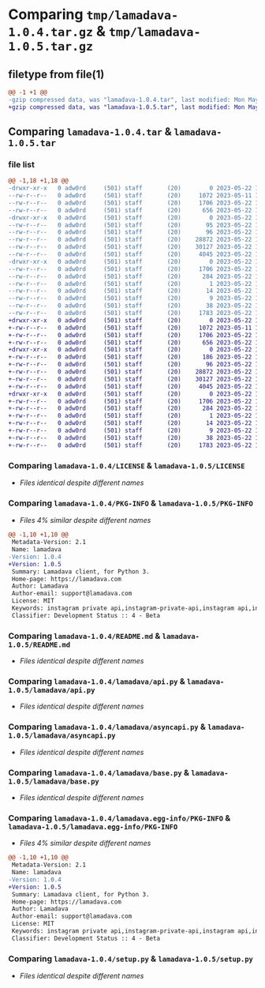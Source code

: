 # Comparing `tmp/lamadava-1.0.4.tar.gz` & `tmp/lamadava-1.0.5.tar.gz`

## filetype from file(1)

```diff
@@ -1 +1 @@
-gzip compressed data, was "lamadava-1.0.4.tar", last modified: Mon May 22 11:38:30 2023, max compression
+gzip compressed data, was "lamadava-1.0.5.tar", last modified: Mon May 22 11:48:35 2023, max compression
```

## Comparing `lamadava-1.0.4.tar` & `lamadava-1.0.5.tar`

### file list

```diff
@@ -1,18 +1,18 @@
-drwxr-xr-x   0 adw0rd     (501) staff       (20)        0 2023-05-22 11:38:30.468874 lamadava-1.0.4/
--rw-r--r--   0 adw0rd     (501) staff       (20)     1072 2023-05-11 17:49:04.000000 lamadava-1.0.4/LICENSE
--rw-r--r--   0 adw0rd     (501) staff       (20)     1706 2023-05-22 11:38:30.468738 lamadava-1.0.4/PKG-INFO
--rw-r--r--   0 adw0rd     (501) staff       (20)      656 2023-05-22 11:28:17.000000 lamadava-1.0.4/README.md
-drwxr-xr-x   0 adw0rd     (501) staff       (20)        0 2023-05-22 11:38:30.467897 lamadava-1.0.4/lamadava/
--rw-r--r--   0 adw0rd     (501) staff       (20)       95 2023-05-22 10:57:32.000000 lamadava-1.0.4/lamadava/__init__.py
--rw-r--r--   0 adw0rd     (501) staff       (20)       96 2023-05-22 11:36:32.000000 lamadava-1.0.4/lamadava/__version__.py
--rw-r--r--   0 adw0rd     (501) staff       (20)    28872 2023-05-22 11:00:16.000000 lamadava-1.0.4/lamadava/api.py
--rw-r--r--   0 adw0rd     (501) staff       (20)    30127 2023-05-22 11:00:16.000000 lamadava-1.0.4/lamadava/asyncapi.py
--rw-r--r--   0 adw0rd     (501) staff       (20)     4045 2023-05-22 10:57:32.000000 lamadava-1.0.4/lamadava/base.py
-drwxr-xr-x   0 adw0rd     (501) staff       (20)        0 2023-05-22 11:38:30.468557 lamadava-1.0.4/lamadava.egg-info/
--rw-r--r--   0 adw0rd     (501) staff       (20)     1706 2023-05-22 11:38:30.000000 lamadava-1.0.4/lamadava.egg-info/PKG-INFO
--rw-r--r--   0 adw0rd     (501) staff       (20)      284 2023-05-22 11:38:30.000000 lamadava-1.0.4/lamadava.egg-info/SOURCES.txt
--rw-r--r--   0 adw0rd     (501) staff       (20)        1 2023-05-22 11:38:30.000000 lamadava-1.0.4/lamadava.egg-info/dependency_links.txt
--rw-r--r--   0 adw0rd     (501) staff       (20)       14 2023-05-22 11:38:30.000000 lamadava-1.0.4/lamadava.egg-info/requires.txt
--rw-r--r--   0 adw0rd     (501) staff       (20)        9 2023-05-22 11:38:30.000000 lamadava-1.0.4/lamadava.egg-info/top_level.txt
--rw-r--r--   0 adw0rd     (501) staff       (20)       38 2023-05-22 11:38:30.468928 lamadava-1.0.4/setup.cfg
--rw-r--r--   0 adw0rd     (501) staff       (20)     1783 2023-05-22 11:37:03.000000 lamadava-1.0.4/setup.py
+drwxr-xr-x   0 adw0rd     (501) staff       (20)        0 2023-05-22 11:48:35.311477 lamadava-1.0.5/
+-rw-r--r--   0 adw0rd     (501) staff       (20)     1072 2023-05-11 17:49:04.000000 lamadava-1.0.5/LICENSE
+-rw-r--r--   0 adw0rd     (501) staff       (20)     1706 2023-05-22 11:48:35.311354 lamadava-1.0.5/PKG-INFO
+-rw-r--r--   0 adw0rd     (501) staff       (20)      656 2023-05-22 11:28:17.000000 lamadava-1.0.5/README.md
+drwxr-xr-x   0 adw0rd     (501) staff       (20)        0 2023-05-22 11:48:35.310652 lamadava-1.0.5/lamadava/
+-rw-r--r--   0 adw0rd     (501) staff       (20)      186 2023-05-22 11:46:49.000000 lamadava-1.0.5/lamadava/__init__.py
+-rw-r--r--   0 adw0rd     (501) staff       (20)       96 2023-05-22 11:46:04.000000 lamadava-1.0.5/lamadava/__version__.py
+-rw-r--r--   0 adw0rd     (501) staff       (20)    28872 2023-05-22 11:00:16.000000 lamadava-1.0.5/lamadava/api.py
+-rw-r--r--   0 adw0rd     (501) staff       (20)    30127 2023-05-22 11:00:16.000000 lamadava-1.0.5/lamadava/asyncapi.py
+-rw-r--r--   0 adw0rd     (501) staff       (20)     4045 2023-05-22 10:57:32.000000 lamadava-1.0.5/lamadava/base.py
+drwxr-xr-x   0 adw0rd     (501) staff       (20)        0 2023-05-22 11:48:35.311190 lamadava-1.0.5/lamadava.egg-info/
+-rw-r--r--   0 adw0rd     (501) staff       (20)     1706 2023-05-22 11:48:35.000000 lamadava-1.0.5/lamadava.egg-info/PKG-INFO
+-rw-r--r--   0 adw0rd     (501) staff       (20)      284 2023-05-22 11:48:35.000000 lamadava-1.0.5/lamadava.egg-info/SOURCES.txt
+-rw-r--r--   0 adw0rd     (501) staff       (20)        1 2023-05-22 11:48:35.000000 lamadava-1.0.5/lamadava.egg-info/dependency_links.txt
+-rw-r--r--   0 adw0rd     (501) staff       (20)       14 2023-05-22 11:48:35.000000 lamadava-1.0.5/lamadava.egg-info/requires.txt
+-rw-r--r--   0 adw0rd     (501) staff       (20)        9 2023-05-22 11:48:35.000000 lamadava-1.0.5/lamadava.egg-info/top_level.txt
+-rw-r--r--   0 adw0rd     (501) staff       (20)       38 2023-05-22 11:48:35.311511 lamadava-1.0.5/setup.cfg
+-rw-r--r--   0 adw0rd     (501) staff       (20)     1783 2023-05-22 11:37:03.000000 lamadava-1.0.5/setup.py
```

### Comparing `lamadava-1.0.4/LICENSE` & `lamadava-1.0.5/LICENSE`

 * *Files identical despite different names*

### Comparing `lamadava-1.0.4/PKG-INFO` & `lamadava-1.0.5/PKG-INFO`

 * *Files 4% similar despite different names*

```diff
@@ -1,10 +1,10 @@
 Metadata-Version: 2.1
 Name: lamadava
-Version: 1.0.4
+Version: 1.0.5
 Summary: Lamadava client, for Python 3.
 Home-page: https://lamadava.com
 Author: Lamadava
 Author-email: support@lamadava.com
 License: MIT
 Keywords: instagram private api,instagram-private-api,instagram api,instagram-api,instagram,instagram-scraper,instagram-client,instagram-stories,instagram-feed,instagram-reels,instagram-insights,downloader,uploader,videos,photos,albums,igtv,reels,stories,pictures,instagram-user-photos,instagram-photos,instagram-metadata,instagram-downloader,instagram-uploader
 Classifier: Development Status :: 4 - Beta
```

### Comparing `lamadava-1.0.4/README.md` & `lamadava-1.0.5/README.md`

 * *Files identical despite different names*

### Comparing `lamadava-1.0.4/lamadava/api.py` & `lamadava-1.0.5/lamadava/api.py`

 * *Files identical despite different names*

### Comparing `lamadava-1.0.4/lamadava/asyncapi.py` & `lamadava-1.0.5/lamadava/asyncapi.py`

 * *Files identical despite different names*

### Comparing `lamadava-1.0.4/lamadava/base.py` & `lamadava-1.0.5/lamadava/base.py`

 * *Files identical despite different names*

### Comparing `lamadava-1.0.4/lamadava.egg-info/PKG-INFO` & `lamadava-1.0.5/lamadava.egg-info/PKG-INFO`

 * *Files 4% similar despite different names*

```diff
@@ -1,10 +1,10 @@
 Metadata-Version: 2.1
 Name: lamadava
-Version: 1.0.4
+Version: 1.0.5
 Summary: Lamadava client, for Python 3.
 Home-page: https://lamadava.com
 Author: Lamadava
 Author-email: support@lamadava.com
 License: MIT
 Keywords: instagram private api,instagram-private-api,instagram api,instagram-api,instagram,instagram-scraper,instagram-client,instagram-stories,instagram-feed,instagram-reels,instagram-insights,downloader,uploader,videos,photos,albums,igtv,reels,stories,pictures,instagram-user-photos,instagram-photos,instagram-metadata,instagram-downloader,instagram-uploader
 Classifier: Development Status :: 4 - Beta
```

### Comparing `lamadava-1.0.4/setup.py` & `lamadava-1.0.5/setup.py`

 * *Files identical despite different names*

